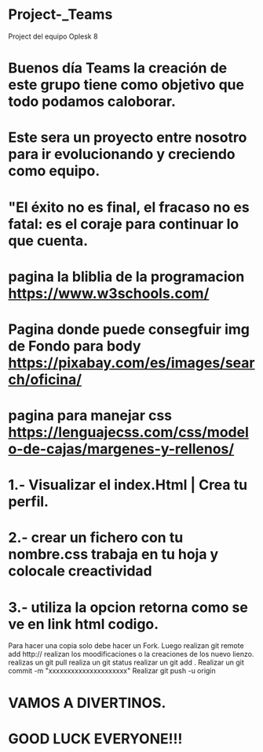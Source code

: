 # Project-_Teams
Project del equipo Oplesk 8 

# Buenos día Teams la creación de este grupo tiene como objetivo que todo podamos caloborar.
# Este sera un proyecto entre nosotro para ir evolucionando y creciendo como equipo.
# "El éxito no es final, el fracaso no es fatal: es el coraje para continuar lo que cuenta.

# pagina la bliblia de la programacion https://www.w3schools.com/
# Pagina donde puede consegfuir img de Fondo para body https://pixabay.com/es/images/search/oficina/
# pagina para manejar css https://lenguajecss.com/css/modelo-de-cajas/margenes-y-rellenos/

# 1.- Visualizar el index.Html | Crea tu perfil.
# 2.- crear un fichero con tu nombre.css trabaja en tu hoja y colocale creactividad
# 3.- utiliza la opcion retorna como se ve en link html codigo.

Para hacer una copia solo debe hacer un Fork.
Luego realizan git remote add http://
realizan los moodificaciones o la creaciones de los nuevo lienzo. 
realizas un git pull
realiza un git status
realizar un git add .
Realizar un git commit -m "xxxxxxxxxxxxxxxxxxxxx"
Realizar git push -u origin

# VAMOS A DIVERTINOS.

# GOOD LUCK EVERYONE!!!

